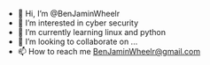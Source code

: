 - 👋 Hi, I’m @BenJaminWheelr
- 👀 I’m interested in cyber security 
- 🌱 I’m currently learning linux and python
- 💞️ I’m looking to collaborate on ...
- 📫 How to reach me BenJaminWheelr@gmail.com

<!---
BenJaminWheelr/BenJaminWheelr is a ✨ special ✨ repository because its `README.md` (this file) appears on your GitHub profile.
You can click the Preview link to take a look at your changes.
--->
